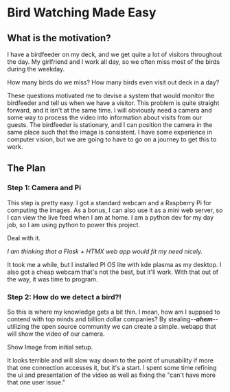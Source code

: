 # Bird Watching Made Easy

## What is the motivation?

I have a birdfeeder on my deck, and we get quite a lot of visitors throughout the day.
My girlfriend and I work all day, so we often miss most of the birds during the weekday.

How many birds do we miss?
How many birds even visit out deck in a day?

These questions motivated me to devise a system that would monitor the birdfeeder and tell us when we have a visitor.
This problem is quite straight forward, and it isn't at the same time.
I will obviously need a camera and some way to process the video into information about visits from our guests.
The birdfeeder is stationary, and I can position the camera in the same place such that the image is consistent.
I have some experience in computer vision, but we are going to have to go on a journey to get this to work.

## The Plan

### Step 1: Camera and Pi

This step is pretty easy. I got a standard webcam and a Raspberry Pi for computing the images.
As a bonus, I can also use it as a mini web server, so I can view the live feed when I am at home.
I am a python dev for my day job, so I am using python to power this project.

Deal with it.

*I am thinking that a Flask + HTMX web app would fit my need nicely.*

It took me a while, but I installed PI OS lite with kde plasma as my desktop.
I also got a cheap webcam that's not the best, but it'll work.
With that out of the way, it was time to program. 

### Step 2: How do we detect a bird?!

So this is where my knowledge gets a bit thin.
I mean, how am I suppsed to contend with top minds and billion dollar companies?
By stealing--***ahem***--utilizing the open source community we can create a simple.
webapp that will show the video of our camera.

Show Image from initial setup.

It looks terrible and will slow way down to the point of unusability if more that one connection accesses it,
but it's a start.
I spent some time refining the ui and presentation of the video as well 
as fixing the "can't have more that one user issue."
